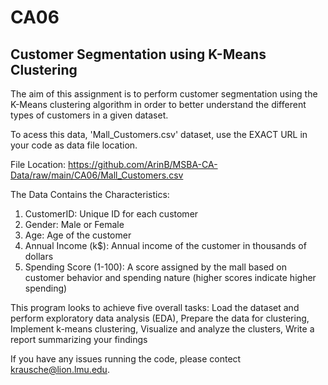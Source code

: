 # CA06

## Customer Segmentation using K-Means Clustering

The aim of this assignment is to perform customer segmentation using the K-Means clustering algorithm 
in order to better understand the different types of customers in a given dataset.

To acess this data,  'Mall_Customers.csv' dataset, use the EXACT URL in your code as data file location.

File Location: https://github.com/ArinB/MSBA-CA-Data/raw/main/CA06/Mall_Customers.csv


The Data Contains the Characteristics:

1. CustomerID: Unique ID for each customer
2. Gender: Male or Female
3. Age: Age of the customer
4. Annual Income (k$): Annual income of the customer in thousands of dollars
5. Spending Score (1-100): A score assigned by the mall based on customer
behavior and spending nature (higher scores indicate higher spending)

This program looks to achieve five overall tasks:
Load the dataset and perform exploratory data analysis (EDA),
Prepare the data for clustering,
Implement k-means clustering,
Visualize and analyze the clusters,
Write a report summarizing your findings

If you have any issues running the code, please contect krausche@lion.lmu.edu.

